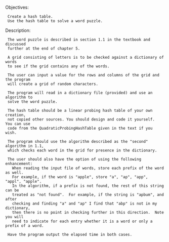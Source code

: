 Objectives:

     Create a hash table.
     Use the hash table to solve a word puzzle.


Description:

     The word puzzle is described in section 1.1 in the textbook and discussed
     further at the end of chapter 5.

     A grid consisting of letters is to be checked against a dictionary of words
     to see if the grid contains any of the words.

     The user can input a value for the rows and columns of the grid and the program
     will create a grid of random characters.

     The program will read in a dictionary file (provided) and use an algorithm to
     solve the word puzzle.

     The hash table should be a linear probing hash table of your own creation, 
     not copied other sources. You should design and code it yourself.  You can use
     code from the QuadraticProbingHashTable given in the text if you wish.

     The program should use the algorithm described as the "second" algorithm in 1.1, 
     which checks each word in the grid for presence in the dictionary.  

     The user should also have the option of using the following enhancement:
       When reading the input file of words, store each prefix of the word as well.
       For example, if the word is "apple", store "a", "ap", "app", "appl", "apple".
       In the algorithm, if a prefix is not found, the rest of this string can be
       treated as "not found".  For example, if the string is "apbum", and after 
       checking and finding "a" and "ap" I find that "abp" is not in my dictionary,
       then there is no point in checking further in this direction.  Note you will 
       need to indicate for each entry whether it is a word or only a prefix of a word.

     Have the program output the elapsed time in both cases.
